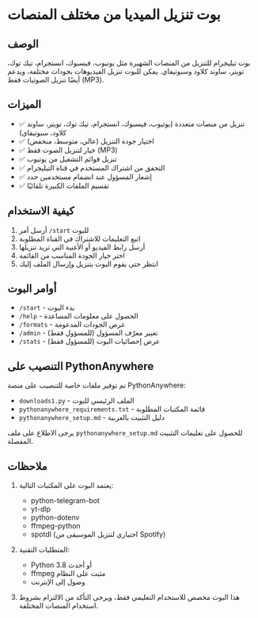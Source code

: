# بوت تنزيل الميديا من مختلف المنصات

## الوصف
بوت تيليجرام للتنزيل من المنصات الشهيرة مثل يوتيوب، فيسبوك، انستجرام، تيك توك، تويتر، ساوند كلاود وسبوتيفاي. يمكن للبوت تنزيل الفيديوهات بجودات مختلفة، ويدعم أيضًا تنزيل الصوتيات فقط (MP3).

## الميزات
- ✅ تنزيل من منصات متعددة (يوتيوب، فيسبوك، انستجرام، تيك توك، تويتر، ساوند كلاود، سبوتيفاي)
- ✅ اختيار جودة التنزيل (عالي، متوسط، منخفض)
- ✅ خيار لتنزيل الصوت فقط (MP3)
- ✅ تنزيل قوائم التشغيل من يوتيوب
- ✅ التحقق من اشتراك المستخدم في قناة التيليجرام
- ✅ إشعار المسؤول عند انضمام مستخدمين جدد
- ✅ تقسيم الملفات الكبيرة تلقائيًا

## كيفية الاستخدام
1. أرسل أمر `/start` للبوت
2. اتبع التعليمات للاشتراك في القناة المطلوبة
3. أرسل رابط الفيديو أو الأغنية التي تريد تنزيلها
4. اختر خيار الجودة المناسب من القائمة
5. انتظر حتى يقوم البوت بتنزيل وإرسال الملف إليك

## أوامر البوت
- `/start` - بدء البوت
- `/help` - الحصول على معلومات المساعدة
- `/formats` - عرض الجودات المدعومة
- `/admin` - تغيير معرّف المسؤول (للمسؤول فقط)
- `/stats` - عرض إحصائيات البوت (للمسؤول فقط)

## التنصيب على PythonAnywhere

تم توفير ملفات خاصة للتنصيب على منصة PythonAnywhere:
- `downloads1.py` - الملف الرئيسي للبوت
- `pythonanywhere_requirements.txt` - قائمة المكتبات المطلوبة
- `pythonanywhere_setup.md` - دليل التثبيت بالعربية

يرجى الاطلاع على ملف `pythonanywhere_setup.md` للحصول على تعليمات التثبيت المفصلة.

## ملاحظات

1. يعتمد البوت على المكتبات التالية:
   - python-telegram-bot
   - yt-dlp
   - python-dotenv
   - ffmpeg-python
   - spotdl (اختياري لتنزيل الموسيقى من Spotify)

2. المتطلبات التقنية:
   - Python 3.8 أو أحدث
   - ffmpeg مثبت على النظام
   - وصول إلى الإنترنت

3. هذا البوت مخصص للاستخدام التعليمي فقط، ويرجى التأكد من الالتزام بشروط استخدام المنصات المختلفة.
